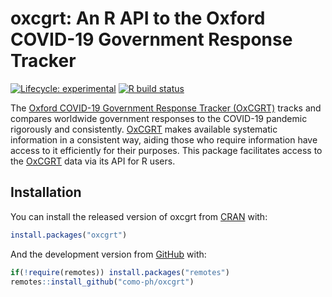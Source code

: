 
<!-- README.md is generated from README.Rmd. Please edit that file -->

# oxcgrt: An R API to the Oxford COVID-19 Government Response Tracker

<!-- badges: start -->

[![Lifecycle:
experimental](https://img.shields.io/badge/lifecycle-experimental-orange.svg)](https://www.tidyverse.org/lifecycle/#experimental)
[![R build
status](https://github.com/como-ph/oxcgrt/workflows/R-CMD-check/badge.svg)](https://github.com/como-ph/oxcgrt/actions)
<!-- badges: end -->

The [Oxford COVID-19 Government Response Tracker
(OxCGRT)](https://www.bsg.ox.ac.uk/research/research-projects/coronavirus-government-response-tracker)
tracks and compares worldwide government responses to the COVID-19
pandemic rigorously and consistently.
[OxCGRT](https://www.bsg.ox.ac.uk/research/research-projects/coronavirus-government-response-tracker)
makes available systematic information in a consistent way, aiding those
who require information have access to it efficiently for their
purposes. This package facilitates access to the
[OxCGRT](https://www.bsg.ox.ac.uk/research/research-projects/coronavirus-government-response-tracker)
data via its API for R users.

## Installation

You can install the released version of oxcgrt from
[CRAN](https://CRAN.R-project.org) with:

``` r
install.packages("oxcgrt")
```

And the development version from [GitHub](https://github.com/) with:

``` r
if(!require(remotes)) install.packages("remotes")
remotes::install_github("como-ph/oxcgrt")
```

